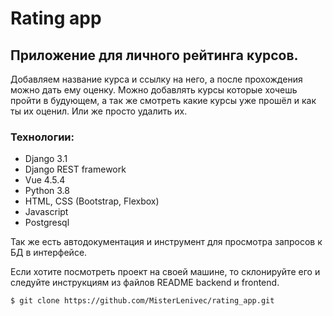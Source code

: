 # Rating app

## Приложение для личного рейтинга курсов.
Добавляем название курса и ссылку на него, а после прохождения можно дать ему оценку.
Можно добавлять курсы которые хочешь пройти в будующем, а так же смотреть какие 
курсы уже прошёл и как ты их оценил. Или же просто удалить их.

### Технологии:
- Django 3.1
- Django REST framework
- Vue 4.5.4
- Python 3.8
- HTML, CSS (Bootstrap, Flexbox)
- Javascript
- Postgresql

Так же есть автодокументация и инструмент для просмотра запросов к БД в интерфейсе.

Если хотите посмотреть проект на своей машине, то склонируйте его и следуйте 
инструкциям из файлов README backend и frontend.
```
$ git clone https://github.com/MisterLenivec/rating_app.git
```

